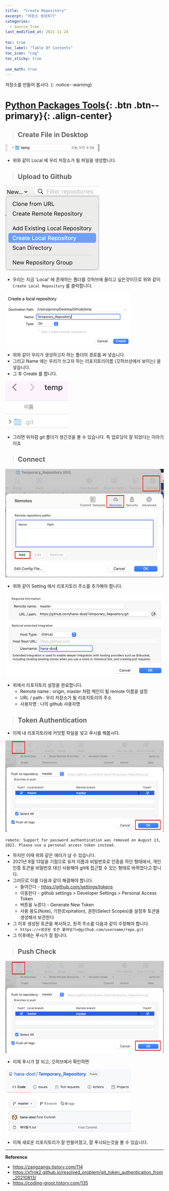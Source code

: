 ```yaml
---
title:  "Create Repository"
excerpt: "저장소 생성하기"
categories:
  - Source_Tree
last_modified_at: 2021-11-24

toc: true
toc_label: "Table Of Contents"
toc_icon: "cog"
toc_sticky: true

use_math: true
---
```


 저장소를 만들어 봅시다.
{: .notice--warning}

# [Python Packages Tools](#link){: .btn .btn--primary}{: .align-center}

> ## Create File in Desktop

![png](/assets/images/Program/14_1.png)

- 위와 같이 Local 에 우리 저장소가 될 파일을 생성합니다.

> ## Upload to Github

![png](/assets/images/Program/14_2.png)

- 우리는 지금 'Local' 에 존재하는 폴더를 깃허브에 올리고 싶은것이므로 위와 같이 `Create Local Repository` 를 클릭합니다. 

![png](/assets/images/Program/14_3.png)

- 위와 같이 우리가 생성하고자 하는 폴더의 경로를 써 넣습니다. 
- 그리고 Name 에는 우리가 쓰고자 하는 리포지토리이름 (깃허브상에서 보이는) 을 넣습니다.
- 그 후 Create 를 합니다. 

![png](/assets/images/Program/14_4.png)

- 그러면 위처럼 git 폴더가 생긴것을 볼 수 있습니다. 즉 업로딩이 잘 되었다는 이야기이죠

> ## Connect 

![png](/assets/images/Program/14_7.png)

- 위와 같이 Setting 에서 리포지토리 주소를 추가해야 합니다.

![png](/assets/images/Program/14_8.png)

- 위에서 리포지토리 설정을 완료합니다.
  - Remote name : origin, master 처럼 메인이 될 remote 이름을 설정
  - URL / path : 우리 저장소가 될 리포지토리의 주소
  - 사용자명 : 나의 github 사용자명

> ## Token Authentication

- 이제 내 리포지토리에 커밋할 파일을 넣고 푸시를 해봅시다.

![png](/assets/images/Program/14_9.png)

```
remote: Support for password authentication was removed on August 13, 2021. Please use a personal access token instead.
```

- 하지만 이때 위와 같은 에러가 날 수 있습니다. 
- 2021년 8월 13일을 기점으로 유저 이름과 비밀번호로 인증을 하던 형태에서, 개인 인증 토큰을 비밀번호 대신 사용해야 git에 접근할 수 있는 형태로 바뀌었다고 합니다.
- 그러므로 이를 다음과 같이 해결해야 합니다.
  - 들어간다 - https://github.com/settings/tokens
  - 이동한다 - github settings > Developer Settings > Personal Access Token
  - 버튼을 누른다 - Generate New Token
  - 사용 용도(Note), 기한(Expiration), 권한(Select Scopes)을 설정후 토큰을 생성해서 보관한다
- 그 이후 생성된 토큰을 복사하고, 원격 주소를 다음과 같이 수정해야 합니다.
  - `https://<생성된 토큰 붙여넣기>@github.com/username/repo.git`
- 그 이후에는 푸시가 잘 됩니다.

> ## Push Check

![png](/assets/images/Program/14_9.png)

- 이제 푸시가 잘 되고, 깃허브에서 확인하면

![png](/assets/images/Program/14_10.png)

- 이제 새로운 리포지토리가 잘 만들어졌고, 잘 푸시되는것을 볼 수 있습니다.

---

**Reference**

- <https://zangzangs.tistory.com/114>
- <https://xfrnk2.github.io/resolved_problem/git_token_authentication_from_20210813/>
- <https://coding-groot.tistory.com/135>



